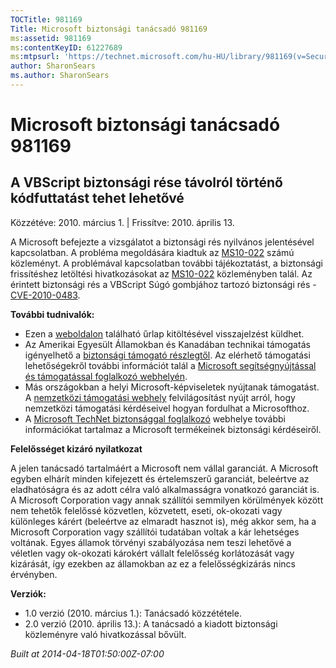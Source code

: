 ```yaml
---
TOCTitle: 981169
Title: Microsoft biztonsági tanácsadó 981169
ms:assetid: 981169
ms:contentKeyID: 61227689
ms:mtpsurl: 'https://technet.microsoft.com/hu-HU/library/981169(v=Security.10)'
author: SharonSears
ms.author: SharonSears
---
```




Microsoft biztonsági tanácsadó 981169
=====================================

A VBScript biztonsági rése távolról történő kódfuttatást tehet lehetővé
-----------------------------------------------------------------------

Közzétéve: 2010. március 1. | Frissítve: 2010. április 13.

A Microsoft befejezte a vizsgálatot a biztonsági rés nyilvános jelentésével kapcsolatban. A probléma megoldására kiadtuk az [MS10-022](http://go.microsoft.com/fwlink/?linkid=184779) számú közleményt. A problémával kapcsolatban további tájékoztatást, a biztonsági frissítéshez letöltési hivatkozásokat az [MS10-022](http://go.microsoft.com/fwlink/?linkid=184779) közleményben talál. Az érintett biztonsági rés a VBScript Súgó gombjához tartozó biztonsági rés - [CVE-2010-0483](http://www.cve.mitre.org/cgi-bin/cvename.cgi?name=cve-2010-0483).

**További tudnivalók:**

-   Ezen a [weboldalon](https://support.microsoft.com/common/survey.aspx?scid=sw;en;1257&amp;showpage=1&amp;ws=technet&amp;sd=tech) található űrlap kitöltésével visszajelzést küldhet.
-   Az Amerikai Egyesült Államokban és Kanadában technikai támogatás igényelhető a [biztonsági támogató részlegtől](http://go.microsoft.com/fwlink/?linkid=21131). Az elérhető támogatási lehetőségekről további információt talál a [Microsoft segítségnyújtással és támogatással foglalkozó webhelyén](http://support.microsoft.com/).
-   Más országokban a helyi Microsoft-képviseletek nyújtanak támogatást. A [nemzetközi támogatási webhely](http://go.microsoft.com/fwlink/?linkid=21155) felvilágosítást nyújt arról, hogy nemzetközi támogatási kérdéseivel hogyan fordulhat a Microsofthoz.
-   A [Microsoft TechNet biztonsággal foglalkozó](http://go.microsoft.com/fwlink/?linkid=21132) webhelye további információkat tartalmaz a Microsoft termékeinek biztonsági kérdéseiről.

**Felelősséget kizáró nyilatkozat**

A jelen tanácsadó tartalmáért a Microsoft nem vállal garanciát. A Microsoft egyben elhárít minden kifejezett és értelemszerű garanciát, beleértve az eladhatóságra és az adott célra való alkalmasságra vonatkozó garanciát is. A Microsoft Corporation vagy annak szállítói semmilyen körülmények között nem tehetők felelőssé közvetlen, közvetett, eseti, ok-okozati vagy különleges kárért (beleértve az elmaradt hasznot is), még akkor sem, ha a Microsoft Corporation vagy szállítói tudatában voltak a kár lehetséges voltának. Egyes államok törvényi szabályozása nem teszi lehetővé a véletlen vagy ok-okozati károkért vállalt felelősség korlátozását vagy kizárását, így ezekben az államokban az ez a felelősségkizárás nincs érvényben.

**Verziók:**

-   1.0 verzió (2010. március 1.): Tanácsadó közzététele.
-   2.0 verzió (2010. április 13.): A tanácsadó a kiadott biztonsági közleményre való hivatkozással bővült.

*Built at 2014-04-18T01:50:00Z-07:00*
